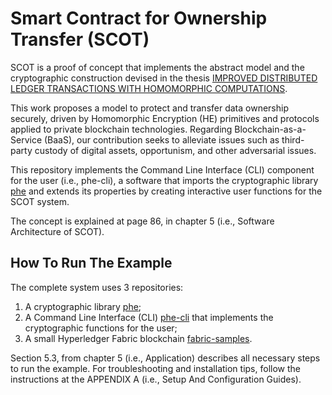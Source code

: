 # Smart Contract for Ownership Transfer (SCOT)

SCOT is a proof of concept that implements the abstract model and the cryptographic construction devised in the thesis [IMPROVED DISTRIBUTED LEDGER TRANSACTIONS WITH HOMOMORPHIC COMPUTATIONS](https://uccs.idm.oclc.org/login?url=https://www.proquest.com/dissertations-theses/improved-distributed-ledger-transactions-with/docview/2469874959/se-2?accountid=25388).

This work proposes a model to protect and transfer data ownership securely, driven by Homomorphic Encryption (HE) primitives and protocols applied to private blockchain technologies. Regarding Blockchain-as-a-Service (BaaS), our contribution seeks to alleviate issues such as third-party custody of digital assets, opportunism, and other adversarial issues.

This repository implements the Command Line Interface (CLI) component for the user (i.e., phe-cli), a software that imports the cryptographic library [phe](https://github.com/hanesbarbosa/phe) and extends its properties by creating interactive user functions for the SCOT system.

The concept is explained at page 86, in chapter 5 (i.e., Software Architecture of SCOT).

## How To Run The Example

The complete system uses 3 repositories:

1. A cryptographic library [phe](https://github.com/hanesbarbosa/phe);
2. A Command Line Interface (CLI) [phe-cli](https://github.com/hanesbarbosa/phe-cli) that implements the cryptographic functions for the user;
3. A small Hyperledger Fabric blockchain [fabric-samples](https://github.com/hanesbarbosa/fabric-samples).

Section 5.3, from chapter 5 (i.e., Application) describes all necessary steps to run the example. For troubleshooting and installation tips, follow the instructions at the APPENDIX A (i.e., Setup And Configuration Guides).
